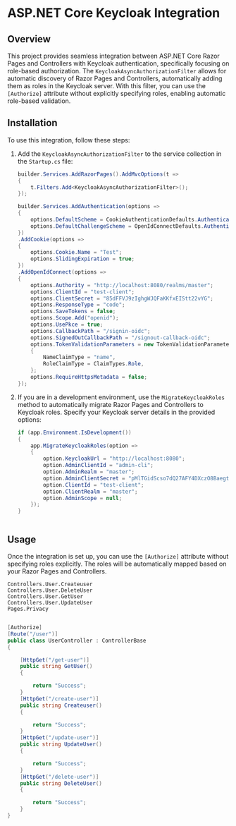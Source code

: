 # ASP.NET Core Keycloak Integration

## Overview

This project provides seamless integration between ASP.NET Core Razor Pages and Controllers with Keycloak authentication, specifically focusing on role-based authorization. The `KeycloakAsyncAuthorizationFilter` allows for automatic discovery of Razor Pages and Controllers, automatically adding them as roles in the Keycloak server. With this filter, you can use the `[Authorize]` attribute without explicitly specifying roles, enabling automatic role-based validation.

## Installation

To use this integration, follow these steps:

1. Add the `KeycloakAsyncAuthorizationFilter` to the service collection in the `Startup.cs` file:

    ```csharp
    builder.Services.AddRazorPages().AddMvcOptions(t =>
    {
        t.Filters.Add<KeycloakAsyncAuthorizationFilter>();
    });

    builder.Services.AddAuthentication(options =>
    {
        options.DefaultScheme = CookieAuthenticationDefaults.AuthenticationScheme;
        options.DefaultChallengeScheme = OpenIdConnectDefaults.AuthenticationScheme;
    })
    .AddCookie(options =>
    {
        options.Cookie.Name = "Test";
        options.SlidingExpiration = true;
    })
    .AddOpenIdConnect(options =>
    {
        options.Authority = "http://localhost:8080/realms/master";
        options.ClientId = "test-client";
        options.ClientSecret = "85dFFVJ9zIghgWJQFaKKfxEIStt22vYG";
        options.ResponseType = "code";
        options.SaveTokens = false;
        options.Scope.Add("openid");
        options.UsePkce = true;
        options.CallbackPath = "/signin-oidc";
        options.SignedOutCallbackPath = "/signout-callback-oidc";
        options.TokenValidationParameters = new TokenValidationParameters
        {
            NameClaimType = "name",
            RoleClaimType = ClaimTypes.Role,
        };
        options.RequireHttpsMetadata = false;
    });
    ```

2. If you are in a development environment, use the `MigrateKeycloakRoles` method to automatically migrate Razor Pages and Controllers to Keycloak roles. Specify your Keycloak server details in the provided options:

    ```csharp
    if (app.Environment.IsDevelopment())
    {
        app.MigrateKeycloakRoles(option =>
        {
            option.KeycloakUrl = "http://localhost:8080";
            option.AdminClientId = "admin-cli";
            option.AdminRealm = "master";
            option.AdminClientSecret = "pMlTGidScso7dQ27AFY4DXczO8Baegtr";
            option.ClientId = "test-client";
            option.ClientRealm = "master";
            option.AdminScope = null;
        });
    }


    
    ```



## Usage

Once the integration is set up, you can use the `[Authorize]` attribute without specifying roles explicitly. The roles will be automatically mapped based on your Razor Pages and Controllers.

```code
Controllers.User.Createuser
Controllers.User.DeleteUser	
Controllers.User.GetUser
Controllers.User.UpdateUser	
Pages.Privacy
```

```csharp

[Authorize]
[Route("/user")]
public class UserController : ControllerBase
{

    [HttpGet("/get-user")]
    public string GetUser()
    {

        return "Success";
    }
    [HttpGet("/create-user")]
    public string Createuser()
    {

        return "Success";
    }
    [HttpGet("/update-user")]
    public string UpdateUser()
    {

        return "Success";
    }
    [HttpGet("/delete-user")]
    public string DeleteUser()
    {

        return "Success";
    }
}
  ```
